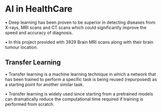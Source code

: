 # AI in HealthCare

• Deep learning has been proven to be superior in detecting diseases from X-rays, MRI scans and CT scans which could significantly improve the speed and accuracy of diagnosis.

• In this project provided with 3929 Brain MRI scans along with their brain tumour location.

## Transfer Learning

• Transfer learning is a machine learning technique in which a network that has been trained to perform a specific task is being reused (repurposed) as a starting point for another similar task.

• Transfer learning is widely used since starting from a pretrained models can dramatically reduce the computational time required if training is performed from scratch.

